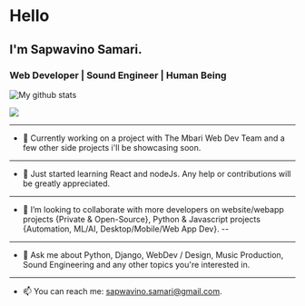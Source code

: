 # Hello

## I'm Sapwavino Samari.  

### Web Developer | Sound Engineer | Human Being

![My github stats](https://github-readme-stats.vercel.app/api?username=vinosamari&show_icons=true&theme=gradient)

<img src="https://github-readme-stats.vercel.app/api/top-langs/?username=vinosamari">

---
- 🔭 Currently working on a project with The Mbari Web Dev Team and a few other side projects i'll be showcasing soon.
---
- 🌱 Just started learning React and nodeJs. Any help or contributions will be greatly appreciated.
---
- 👯 I’m looking to collaborate with more developers on website/webapp projects {Private & Open-Source}, Python & Javascript projects {Automation, ML/AI, Desktop/Mobile/Web App Dev}.
--
---
- 💬 Ask me about Python, Django, WebDev / Design, Music Production, Sound Engineering and any other topics you're interested in.
---
- 📫 You can reach me: [sapwavino.samari@gmail.com](url).

